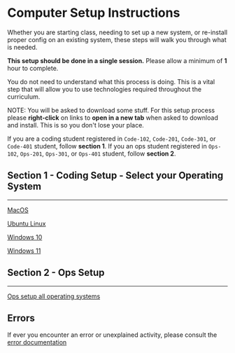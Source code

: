 # Computer Setup Instructions

Whether you are starting class, needing to set up a new system, or re-install proper config on an existing system, these steps will walk you through what is needed.

**This setup should be done in a single session.**  Please allow a minimum of **1** hour to complete.

You do not need to understand what this process is doing. This is a vital step that will allow you to use technologies required throughout the curriculum.

NOTE: You will be asked to download some stuff.  For this setup process please **right-click** on links to **open in a new tab** when asked to download and install.  This is so you don't lose your place.

If you are a coding student registered in `Code-102`, `Code-201`, `Code-301`, or `Code-401` student, follow  **section 1**. If you an ops student registered in `Ops-102`, `Ops-201`, `Ops-301`, or `Ops-401` student, follow **section 2**.

## Section 1 - Coding Setup - Select your Operating System

---

[MacOS](./system-setup/README.md)

[Ubuntu Linux](./system-setup/README.md)

[Windows 10](./windows/windows-10.md)

[Windows 11](./windows/windows-11.md)

## Section 2 - Ops Setup

---

[Ops setup all operating systems](./ops-setup/1-network.md)

## Errors

If ever you encounter an error or unexplained activity, please consult the [error documentation](./error/error.md)
